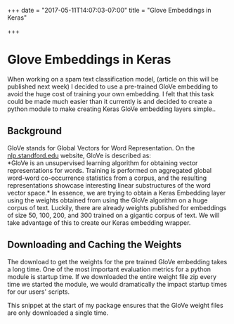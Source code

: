 +++
date = "2017-05-11T14:07:03-07:00"
title = "Glove Embeddings in Keras"

+++
<h1>Glove Embeddings in Keras</h1>
When working on a spam text classification model, (article on this will be published next week) I decided to use a pre-trained GloVe embedding to avoid the huge cost of training your own embedding.  I felt that this task could be made much easier than it currently is and decided to create a python module to make creating Keras GloVe embedding layers simple..

<h2>Background</h2>
GloVe stands for Global Vectors for Word Representation.  On the <a href="https://nlp.stanford.edu/projects/glove/">nlp.standford.edu</a> website, GloVe is described as:</br>
*GloVe is an unsupervised learning algorithm for obtaining vector representations for words. Training is performed on aggregated global word-word co-occurrence statistics from a corpus, and the resulting representations showcase interesting linear substructures of the word vector space.*
In essence, we are trying to obtain a Keras Embedding layer using the weights obtained from using the GloVe algorithm on a huge corpus of text.  Luckily, there are already weights published for embeddings of size 50, 100, 200, and 300 trained on a gigantic corpus of text.  We will take advantage of this to create our Keras embedding wrapper.

<h2>Downloading and Caching the Weights</h2>
The download to get the weights for the pre trained GloVe embedding takes a long time.  One of the most important evaluation metrics for a python module is startup time.  If we downloaded the entire weight file zip every time we started the module, we would dramatically the impact startup times for our users' scripts.

This snippet at the start of my package ensures that the GloVe weight files are only downloaded a single time.
<script src="https://gist.github.com/LukeWoodSMU/9a712501c7f6f4f64ad31815c331f2b0.js"></script>
